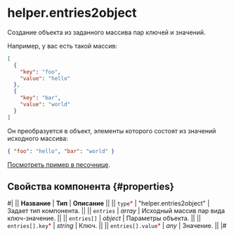 # helper.entries2object

Создание объекта из заданного массива пар ключей и значений.

Например, у вас есть такой массив:

```json
[
  {
    "key": "foo",
    "value": "hello"
  },
  {
    "key": "bar",
    "value": "world"
  }
]
```

Он преобразуется в объект, элементы которого состоят из значений исходного массива:

```json
{ "foo": "hello", "bar": "world" }
```

[Посмотреть пример в песочнице](https://clck.ru/QRnzQ).

## Свойства компонента {#properties}

#|
|| **Название** | **Тип** | **Описание** ||
|| `type`<span style="color: red">\*</span> | "helper.entries2object" | Задает тип компонента. ||
|| `entries` | _array_ | Исходный массив пар вида ключ-значение. ||
|| `entries[]` | _object_ | Параметры объекта. ||
|| `entries[].key`<span style="color: red">\*</span> | _string_ | Ключ. ||
|| `entries[].value`<span style="color: red">\*</span> | _any_ | Значение. ||
|#
